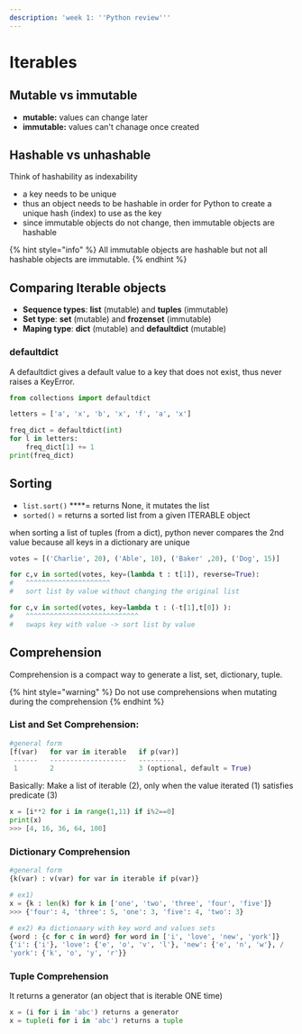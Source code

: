 ```yaml
---
description: 'week 1: ''Python review'''
---
```


# Iterables

## 

## Mutable vs immutable

* **mutable:** values can change later 
* **immutable:** values can't chanage once created

## Hashable vs unhashable

Think of hashability as indexability  
- a key needs to be unique  
- thus an object needs to be hashable in order for Python to create a unique hash \(index\) to use as the key  
- since immutable objects do not change, then immutable objects are hashable

{% hint style="info" %}
All immutable objects are hashable but not all hashable objects are immutable.
{% endhint %}

## Comparing Iterable objects 

* **Sequence types**: **list** \(mutable\) and **tuples** \(immutable\)
* **Set type**: **set** \(mutable\) and **frozenset** \(immutable\)
* **Maping type**: **dict** \(mutable\) and **defaultdict** \(mutable\)

### defaultdict

A defaultdict gives a default value to a key that does not exist, thus never raises a KeyError. 

```python
from collections import defaultdict

letters = ['a', 'x', 'b', 'x', 'f', 'a', 'x']

freq_dict = defaultdict(int)
for l in letters:
    freq_dict[1] += 1
print(freq_dict)
```

## Sorting

* `list.sort()` ****= returns None, it mutates the list
* `sorted()` = returns a sorted list from a given ITERABLE object

when sorting a list of tuples \(from a dict\), python never compares the 2nd value because all keys in a dictionary are unique

```python
votes = [('Charlie', 20), ('Able', 10), ('Baker' ,20), ('Dog', 15)]

for c,v in sorted(votes, key=(lambda t : t[1]), reverse=True):
#   ^^^^^^^^^^^^^^^^^^^^^
#   sort list by value without changing the original list

for c,v in sorted(votes, key=lambda t : (-t[1],t[0]) ):
#   ^^^^^^^^^^^^^^^^^^^^^^^^^^^^
#   swaps key with value -> sort list by value
```

## Comprehension

Comprehension is a compact way to generate a list, set, dictionary, tuple. 

{% hint style="warning" %}
Do not use comprehensions when mutating during the comprehension
{% endhint %}

### List and Set Comprehension:

```python
#general form
[f(var)   for var in iterable   if p(var)]
 ------   -------------------   ---------
 1        2                     3 (optional, default = True)
```

Basically: Make a list of iterable \(2\), only when the value iterated \(1\) satisfies predicate \(3\)

```python
x = [i**2 for i in range(1,11) if i%2==0]
print(x)
>>> [4, 16, 36, 64, 100]
```

### Dictionary Comprehension

```python
#general form
{k(var) : v(var) for var in iterable if p(var)}

# ex1)
x = {k : len(k) for k in ['one', 'two', 'three', 'four', 'five']}
>>> {'four': 4, 'three': 5, 'one': 3, 'five': 4, 'two': 3}

# ex2) #a dictionaary with key word and values sets
{word : {c for c in word} for word in ['i', 'love', 'new', 'york']}
{'i': {'i'}, 'love': {'e', 'o', 'v', 'l'}, 'new': {'e', 'n', 'w'}, /
'york': {'k', 'o', 'y', 'r'}}
```

### Tuple Comprehension

It returns a generator \(an object that is iterable ONE time\)

```python
x = (i for i in 'abc') returns a generator
x = tuple(i for i in 'abc') returns a tuple
```

